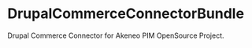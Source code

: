 DrupalCommerceConnectorBundle
=============================

Drupal Commerce Connector for Akeneo PIM OpenSource Project.
